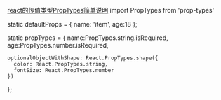 [react的传值类型PropTypes简单说明](https://www.cnblogs.com/huangqiming/p/10238196.html)
import PropTypes from 'prop-types'

<!-- 默认值 -->
static defaultProps = {
    name: 'item',
    age:18
};
<!-- 必填 -->
static propTypes = {
    name:PropTypes.string.isRequired,
    age:PropTypes.number.isRequired,

<!-- 特性形状参数的对象 -->
    optionalObjectWithShape: React.PropTypes.shape({
      color: React.PropTypes.string,
      fontSize: React.PropTypes.number
    })
};


